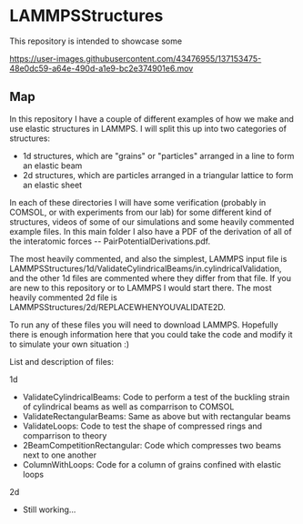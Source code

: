 # LAMMPSStructures

This repository is intended to showcase some 

https://user-images.githubusercontent.com/43476955/137153475-48e0dc59-a64e-490d-a1e9-bc2e374901e6.mov


## Map

In this repository I have a couple of different examples of how we make and use elastic structures in LAMMPS. I will split this up into two categories of structures:

 - 1d structures, which are "grains" or "particles" arranged in a line to form an elastic beam
 - 2d structures, which are particles arranged in a triangular lattice to form an elastic sheet

In each of these directories I will have some verification (probably in COMSOL, or with experiments from our lab) for some different kind of structures, videos of some of our simulations and some heavily commented example files. In this main folder I also have a PDF of the derivation of all of the interatomic forces -- PairPotentialDerivations.pdf.

The most heavily commented, and also the simplest, LAMMPS input file is LAMMPSStructures/1d/ValidateCylindricalBeams/in.cylindricalValidation, and the other 1d files are commented where they differ from that file. If you are new to this repository or to LAMMPS I would start there. The most heavily commented 2d file is LAMMPSStructures/2d/REPLACEWHENYOUVALIDATE2D.

 To run any of these files you will need to download LAMMPS. Hopefully there is enough information here that you could take the code and modify it to simulate your own situation :) 



List and description of files: 

1d
 -  ValidateCylindricalBeams: Code to perform a test of the buckling strain of cylindrical beams as well as comparrison to COMSOL
 -  ValidateRectangularBeams: Same as above but with rectangular beams
 -  ValidateLoops: Code to test the shape of compressed rings and comparrison to theory
 -  2BeamCompetitionRectangular: Code which compresses two beams next to one another
 -  ColumnWithLoops: Code for a column of grains confined with elastic loops

2d
 - Still working... 
